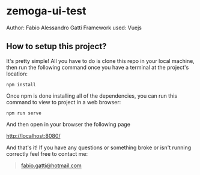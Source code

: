 # zemoga-ui-test
Author: Fabio Alessandro Gatti 
Framework used: Vuejs

## How to setup this project?
It's pretty simple! All you have to do is clone this repo in your local machine, then run the following command once you have a terminal at the project's location:
```
npm install
```

Once npm is done installing all of the dependencies, you can run this command to view to project in a web browser:
```
npm run serve
```

And then open in your browser the following page


[http://localhost:8080/](http://localhost:8080/)

And that's it! If you have any questions or something broke or isn't running correctly feel free to contact me:
> fabio.gatti@hotmail.com